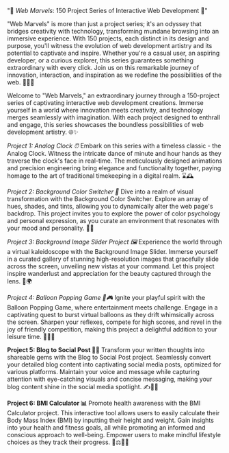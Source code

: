 "🚀 *Web Marvels*: 150 Project Series of Interactive Web Development 🎉"

"Web Marvels" is more than just a project series; it's an odyssey that bridges creativity with technology, transforming mundane browsing into an immersive experience. With 150 projects, each distinct in its design and purpose, you'll witness the evolution of web development artistry and its potential to captivate and inspire. Whether you're a casual user, an aspiring developer, or a curious explorer, this series guarantees something extraordinary with every click. Join us on this remarkable journey of innovation, interaction, and inspiration as we redefine the possibilities of the web. 🌟🌐🚀

Welcome to "Web Marvels," an extraordinary journey through a 150-project series of captivating interactive web development creations. Immerse yourself in a world where innovation meets creativity, and technology merges seamlessly with imagination. With each project designed to enthrall and engage, this series showcases the boundless possibilities of web development artistry. 🌐✨

*Project 1: Analog Clock ⏰*
Embark on this series with a timeless classic - the Analog Clock. Witness the intricate dance of minute and hour hands as they traverse the clock's face in real-time. The meticulously designed animations and precision engineering bring elegance and functionality together, paying homage to the art of traditional timekeeping in a digital realm. ⌛🕰️

*Project 2: Background Color Switcher 🎨*
Dive into a realm of visual transformation with the Background Color Switcher. Explore an array of hues, shades, and tints, allowing you to dynamically alter the web page's backdrop. This project invites you to explore the power of color psychology and personal expression, as you curate an environment that resonates with your mood and personality. 🌈🎆

*Project 3: Background Image Slider Project 🖼️*
Experience the world through a virtual kaleidoscope with the Background Image Slider. Immerse yourself in a curated gallery of stunning high-resolution images that gracefully slide across the screen, unveiling new vistas at your command. Let this project inspire wanderlust and appreciation for the beauty captured through the lens. 📸🌍

*Project 4: Balloon Popping Game 🎈🎮*
Ignite your playful spirit with the Balloon Popping Game, where entertainment meets challenge. Engage in a captivating quest to burst virtual balloons as they drift whimsically across the screen. Sharpen your reflexes, compete for high scores, and revel in the joy of friendly competition, making this project a delightful addition to your leisure time. 🎈🎉🚀

**Project 5: Blog to Social Post 📝📲**
Transform your written thoughts into shareable gems with the Blog to Social Post project. Seamlessly convert your detailed blog content into captivating social media posts, optimized for various platforms. Maintain your voice and message while capturing attention with eye-catching visuals and concise messaging, making your blog content shine in the social media spotlight. ✍️📱🌟

**Project 6: BMI Calculator 📊**
Promote health awareness with the BMI Calculator project. This interactive tool allows users to easily calculate their Body Mass Index (BMI) by inputting their height and weight. Gain insights into your health and fitness goals, all while promoting an informed and conscious approach to well-being. Empower users to make mindful lifestyle choices as they track their progress. 💪⚖️🏃‍♂️

